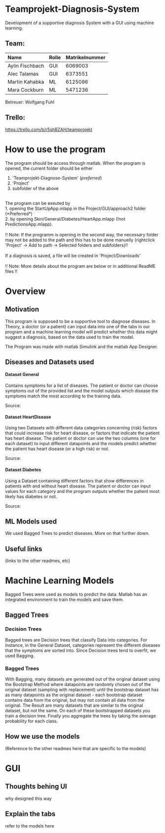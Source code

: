# Teamprojekt-Diagnosis-System
Development of a supportive diagnosis System with a GUI using machine learning.

## Team:
| Name | Rolle | Matrikelnummer |
|:---------|---|---|
| Aylin Fischbach | GUI | 6069003 |
| Alec Talamas | GUI | 6373551 |
| Martin Kahabka| ML | 6125086 |
| Mara Cockburn | ML | 5471236 |

Betreuer: Wolfgang Fuhl

## Trello: 
https://trello.com/b/r5shBZAH/teamprojekt

# How to use the program
The program should be access through matlab. When the program is opened, the current folder should be either 
1. 'Teamprojekt-Diagnose-System' (*preferred*)
2. 'Project'
3. subfolder of the above <br> 
<br>
The program can be exeuted by  <br>
1. opening the StartUpApp.mlapp in the Project/GUI/approach2 folder (*Preferred*) <br>
2. by opening Skin/General/Diabetes/HeartApp.mlapp (!not PredictionsApp.mlapp). <br>
<br>
!! Note: If the programm is opening in the second way, the necessary folder may not be added to the path and this has to be done manuelly (rightclick 'Project' -> Add to path -> Selected folders and subfolders)!!  <br>
<br>
If a diagnosis is saved, a file will be created in 'Project/Downloads'  <br>
<br>
!! Note: More details about the program are below or in additional ReadME files !! 



# Overview

## Motivation
This program is supposed to be a supportive tool to diagnose diseases. In Theory, a doctor (or a patient) can input data into one of the tabs in our program and a machine learning model will predict whether this data might suggest a diagnosis, based on the data used to train the model.

The Program was made with matlab Simulink and the matlab App Designer.

## Diseases and Datasets used
#### Dataset General
Contains symptoms for a list of diseases. The patient or doctor can choose symptoms out of the provided list and the model outputs which disease the symptoms match the most according to the training data.

Source: 

#### Dataset HeartDisease
Using two Datasets with different data categories concerning (risk) factors that could increase risk for heart disease, or factors that indicate the patient has heart disease. The patient or doctor can use the two columns (one for each dataset) to input different datapoints and the models predict whether the patient has heart disease (or a high risk) or not.

Source:

#### Dataset Diabetes
Using a Dataset containing different factors that show differences in patients with and without heart disease. The patient or doctor can input values for each category and the program outputs whether the patient most likely has diabetes or not.

Source:

## ML Models used
We used Bagged Trees to predict diseases. More on that further down.

## Useful links
(links to the other readmes, etc)


# Machine Learning Models

Bagged Trees were used as models to predict the data. Matlab has an integrated environment to train the models and save them.

## Bagged Trees

### Decision Trees
Bagged trees are Decision trees that classify Data into categories. For Instance, in the General Dataset, categories represent the different diseases that the symptoms are sorted into. Since Decision trees tend to overfit, we used Bagging.

### Bagged Trees
With Bagging, many datasets are generated out of the original dataset using the Bootstrap Method where datapoints are randomly chosen out of the original dataset (sampling with replacement) until the bootstrap dataset has as many datapoints as the original dataset - each bootstrap dataset contains data from the original, but may not contain all data from the original. The Result are many datasets that are similar to the original dataset, but not the same. On each of these bootstrapped datasets you train a decision tree. Finally you aggregate the trees by taking the average probability for each class.

## How we use the models
(Reference to the other readmes here that are specific to the models)

# GUI

## Thoughts behing UI
why designed this way

## Explain the tabs
refer to the models here
